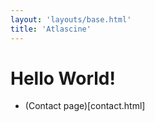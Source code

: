 ```yaml
---
layout: 'layouts/base.html'
title: 'Atlascine'
---
```


# Hello World!

- (Contact page)[contact.html]